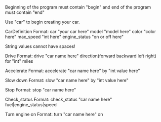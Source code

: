 Beginning of the program must contain "begin" and end of the program must contain "end"

Use "car" to begin creating your car.

CarDefinition Format: car "your car here" model "model here" color "color here" max_speed "int here" engine_status "on or off here"

String values cannot have spaces!

Drive Format: drive "car name here" direction(forward backward left right) for "int" miles

Accelerate Format: accelerate "car name here" by "int value here"

Slow down Format: slow "car name here" by "int value here"

Stop Format: stop "car name here"

Check_status Format: check_status "car name here" fuel|engine_status|speed

Turn engine on Format: turn "car name here" on
